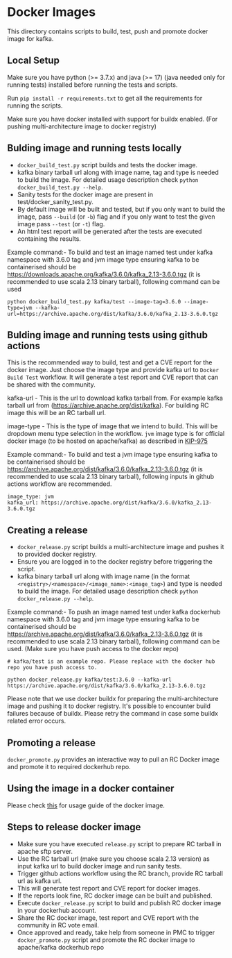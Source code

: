 Docker Images
=============

This directory contains scripts to build, test, push and promote docker image for kafka.

Local Setup
-----------
Make sure you have python (>= 3.7.x) and java (>= 17) (java needed only for running tests) installed before running the tests and scripts.

Run `pip install -r requirements.txt` to get all the requirements for running the scripts.

Make sure you have docker installed with support for buildx enabled. (For pushing multi-architecture image to docker registry)

Bulding image and running tests locally
---------------------------------------
- `docker_build_test.py` script builds and tests the docker image.
- kafka binary tarball url along with image name, tag and type is needed to build the image. For detailed usage description check `python docker_build_test.py --help`.
- Sanity tests for the docker image are present in test/docker_sanity_test.py.
- By default image will be built and tested, but if you only want to build the image, pass `--build` (or `-b`) flag and if you only want to test the given image pass `--test` (or `-t`) flag.
- An html test report will be generated after the tests are executed containing the results.

Example command:-
To build and test an image named test under kafka namespace with 3.6.0 tag and jvm image type ensuring kafka to be containerised should be https://downloads.apache.org/kafka/3.6.0/kafka_2.13-3.6.0.tgz (it is recommended to use scala 2.13 binary tarball), following command can be used
```
python docker_build_test.py kafka/test --image-tag=3.6.0 --image-type=jvm --kafka-url=https://archive.apache.org/dist/kafka/3.6.0/kafka_2.13-3.6.0.tgz
```

Bulding image and running tests using github actions
----------------------------------------------------
This is the recommended way to build, test and get a CVE report for the docker image.
Just choose the image type and provide kafka url to `Docker Build Test` workflow. It will generate a test report and CVE report that can be shared with the community.

kafka-url - This is the url to download kafka tarball from. For example kafka tarball url from (https://archive.apache.org/dist/kafka). For building RC image this will be an RC tarball url.

image-type - This is the type of image that we intend to build. This will be dropdown menu type selection in the workflow. `jvm` image type is for official docker image (to be hosted on apache/kafka) as described in [KIP-975](https://cwiki.apache.org/confluence/display/KAFKA/KIP-975%3A+Docker+Image+for+Apache+Kafka)

Example command:-
To build and test a jvm image type ensuring kafka to be containerised should be https://archive.apache.org/dist/kafka/3.6.0/kafka_2.13-3.6.0.tgz (it is recommended to use scala 2.13 binary tarball), following inputs in github actions workflow are recommended.
```
image_type: jvm
kafka_url: https://archive.apache.org/dist/kafka/3.6.0/kafka_2.13-3.6.0.tgz
```

Creating a release
------------------
- `docker_release.py` script builds a multi-architecture image and pushes it to provided docker registry.
- Ensure you are logged in to the docker registry before triggering the script.
- kafka binary tarball url along with image name (in the format `<registry>/<namespace>/<image_name>:<image_tag>`) and type is needed to build the image. For detailed usage description check `python docker_release.py --help`.

Example command:-
To push an image named test under kafka dockerhub namespace with 3.6.0 tag and jvm image type ensuring kafka to be containerised should be https://archive.apache.org/dist/kafka/3.6.0/kafka_2.13-3.6.0.tgz (it is recommended to use scala 2.13 binary tarball), following command can be used. (Make sure you have push access to the docker repo)
```
# kafka/test is an example repo. Please replace with the docker hub repo you have push access to.

python docker_release.py kafka/test:3.6.0 --kafka-url https://archive.apache.org/dist/kafka/3.6.0/kafka_2.13-3.6.0.tgz
```

Please note that we use docker buildx for preparing the multi-architecture image and pushing it to docker registry. It's possible to encounter build failures because of buildx. Please retry the command in case some buildx related error occurs.

Promoting a release
-------------------
`docker_promote.py` provides an interactive way to pull an RC Docker image and promote it to required dockerhub repo.

Using the image in a docker container
-------------------------------------
Please check [this](./examples/README.md) for usage guide of the docker image.

Steps to release docker image
-----------------------------
- Make sure you have executed `release.py` script to prepare RC tarball in apache sftp server.
- Use the RC tarball url (make sure you choose scala 2.13 version) as input kafka url to build docker image and run sanity tests.
- Trigger github actions workflow using the RC branch, provide RC tarball url as kafka url.
- This will generate test report and CVE report for docker images.
- If the reports look fine, RC docker image can be built and published.
- Execute `docker_release.py` script to build and publish RC docker image in your dockerhub account.
- Share the RC docker image, test report and CVE report with the community in RC vote email.
- Once approved and ready, take help from someone in PMC to trigger `docker_promote.py` script and promote the RC docker image to apache/kafka dockerhub repo
